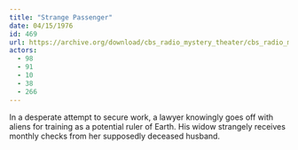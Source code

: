 ```yaml
---
title: "Strange Passenger"
date: 04/15/1976
id: 469
url: https://archive.org/download/cbs_radio_mystery_theater/cbs_radio_mystery_theater-0451-0500.zip/cbs_radio_mystery_theater-0451-0500%2Fcbsrmt_0469_strange_passenger.mp3
actors:
  - 98
  - 91
  - 10
  - 38
  - 266
---
```

In a desperate attempt to secure work, a lawyer knowingly goes off with aliens for training as a potential ruler of Earth. His widow strangely receives monthly checks from her supposedly deceased husband.